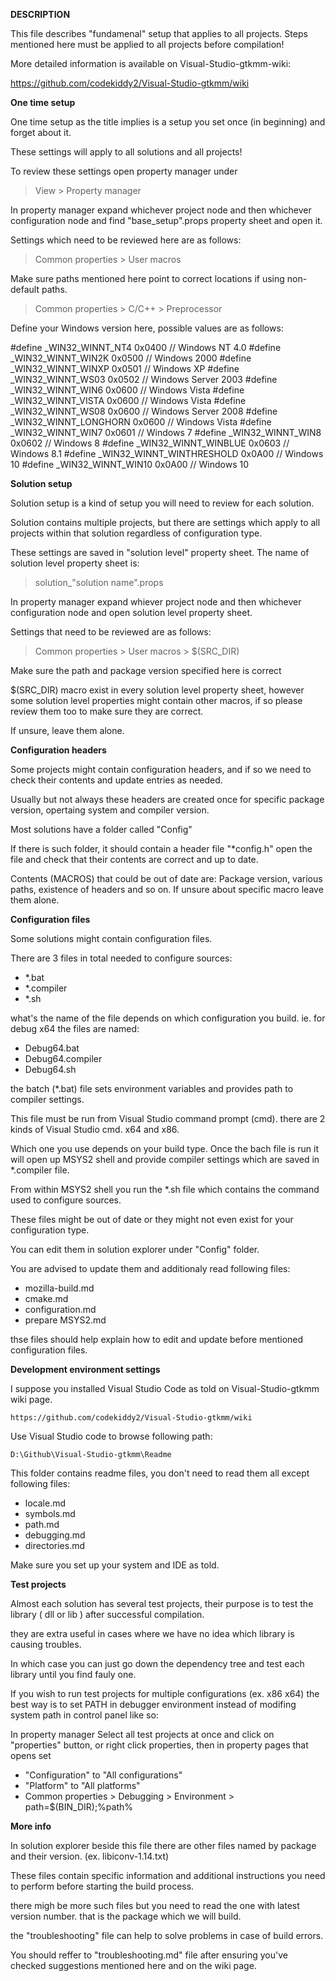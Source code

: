 **DESCRIPTION**

This file describes "fundamenal" setup that applies to all projects.
Steps mentioned here must be applied to all
projects before compilation!

More detailed information is available on Visual-Studio-gtkmm-wiki:

https://github.com/codekiddy2/Visual-Studio-gtkmm/wiki

**One time setup**

One time setup as the title implies is a setup you set once
(in beginning) and forget about it.

These settings will apply to all solutions and all projects!

To review these settings open property manager under

>View > Property manager

In property manager expand whichever project node and then whichever
configuration node and find "base_setup".props property sheet and open it.

Settings which need to be reviewed here are as follows:

>Common properties > User macros

Make sure paths mentioned here point to correct locations if using non-default paths.

>Common properties > C/C++ > Preprocessor

Define your Windows version here, possible values are as follows:

#define _WIN32_WINNT_NT4                    0x0400 // Windows NT 4.0
#define _WIN32_WINNT_WIN2K                  0x0500 // Windows 2000
#define _WIN32_WINNT_WINXP                  0x0501 // Windows XP
#define _WIN32_WINNT_WS03                   0x0502 // Windows Server 2003
#define _WIN32_WINNT_WIN6                   0x0600 // Windows Vista
#define _WIN32_WINNT_VISTA                  0x0600 // Windows Vista
#define _WIN32_WINNT_WS08                   0x0600 // Windows Server 2008
#define _WIN32_WINNT_LONGHORN               0x0600 // Windows Vista
#define _WIN32_WINNT_WIN7                   0x0601 // Windows 7
#define _WIN32_WINNT_WIN8                   0x0602 // Windows 8
#define _WIN32_WINNT_WINBLUE                0x0603 // Windows 8.1
#define _WIN32_WINNT_WINTHRESHOLD           0x0A00 // Windows 10
#define _WIN32_WINNT_WIN10                  0x0A00 // Windows 10


**Solution setup**

Solution setup is a kind of setup you will need to review for
each solution.

Solution contains multiple projects, but there are settings which apply
to all projects within that solution regardless of configuration type.

These settings are saved in "solution level" property sheet.
The name of solution level property sheet is:

>solution_"solution name".props

In property manager expand whiever project node and then whichever
configuration node and open solution level property sheet.

Settings that need to be reviewed are as follows:

>Common properties > User macros > $(SRC_DIR)

Make sure the path and package version specified here is correct

$(SRC_DIR) macro exist in every solution level property sheet, however
some solution level properties might contain other macros, if so
please review them too to make sure they are correct.

If unsure, leave them alone.


**Configuration headers**

Some projects might contain configuration headers, and if so we
need to check their contents and update entries as needed.

Usually but not always these headers are created once for specific
package version, opertaing system and compiler version.

Most solutions have a folder called "Config"

If there is such folder, it should contain a header file "*config.h"
open the file and check that their contents are correct and up to date.

Contents (MACROS) that could be out of date are:
Package version, various paths, existence of headers and so on.
If unsure about specific macro leave them alone.


**Configuration files**

Some solutions might contain configuration files.

There are 3 files in total needed to configure sources:

* *.bat
* *.compiler
* *.sh

what's the name of the file depends on which configuration you build.
ie. for debug x64 the files are named:

* Debug64.bat
* Debug64.compiler
* Debug64.sh

the batch (*.bat) file sets environment variables and provides path to
compiler settings.

This file must be run from Visual Studio command prompt (cmd).
there are 2 kinds of Visual Studio cmd. x64 and x86.

Which one you use depends on your build type.
Once the bach file is run it will open up MSYS2 shell and
provide compiler settings which are saved in *.compiler file.

From within MSYS2 shell you run the *.sh file which contains the
command used to configure sources.

These files might be out of date or they might not even exist for your
configuration type.

You can edit them in solution explorer under "Config" folder.

You are advised to update them and additionaly read following files:

* mozilla-build.md
* cmake.md
* configuration.md
* prepare MSYS2.md

thse files should help explain how to edit and update before mentioned
configuration files.


**Development environment settings**

I suppose you installed Visual Studio Code as told on
Visual-Studio-gtkmm wiki page.

	https://github.com/codekiddy2/Visual-Studio-gtkmm/wiki

Use Visual Studio code to browse following path:

	D:\Github\Visual-Studio-gtkmm\Readme

This folder contains readme files, you don't need to read them all
except following files:

* locale.md
* symbols.md
* path.md
* debugging.md
* directories.md

Make sure you set up your system and IDE as told.


**Test projects**

Almost each solution has several test projects, their purpose is to
test the library ( dll or lib ) after successful compilation.

they are extra useful in cases where we have no idea which library
is causing troubles.

In which case you can just go down the dependency tree and test each
library until you find fauly one.

If you wish to run test projects for multiple configurations (ex. x86 x64)
the best way is to set PATH in debugger environment instead of modifing
system path in control panel like so:

In property manager Select all test projects at once and click on "properties"
button, or right click properties, then in property pages that opens set
* "Configuration" to "All configurations"
* "Platform" to "All platforms"
* Common properties > Debugging > Environment > path=$(BIN_DIR);%path%


**More info**

In solution explorer beside this file there are other files
named by package and their version. (ex. libiconv-1.14.txt)

These files contain specific information and additional instructions
you need to perform before starting the build process.

there migh be more such files but you need to read the one with
latest version number. that is the package which we will build.

the "troubleshooting" file can help to solve problems in case of
build errors.

You should reffer to "troubleshooting.md" file after ensuring you've
checked suggestions mentioned here and on the wiki page.
